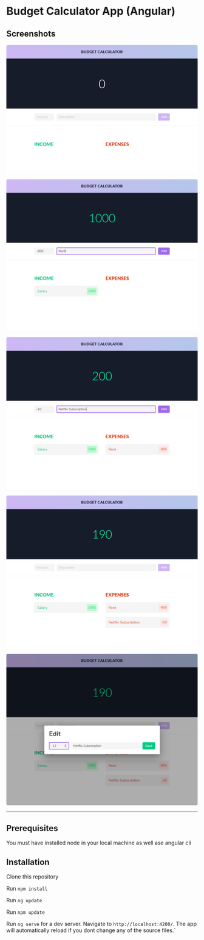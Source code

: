 # Budget Calculator App (Angular)


## Screenshots

[![Application Screenshot 1](./src/assets/screenshots/01_Budget_App_Screenshot.png)](https://youtu.be/sU4z4Ti-8OQ)

[![Application Screenshot 1](./src/assets/screenshots/02_Budget_App_Screenshot.png)](https://youtu.be/sU4z4Ti-8OQ)

[![Application Screenshot 1](./src/assets/screenshots/03_Budget_App_Screenshot.png)](https://youtu.be/sU4z4Ti-8OQ)

[![Application Screenshot 1](./src/assets/screenshots/04_Budget_App_Screenshot.png)](https://youtu.be/sU4z4Ti-8OQ)

[![Application Screenshot 1](./src/assets/screenshots/05_Budget_App_Screenshot.png)](https://youtu.be/sU4z4Ti-8OQ)

---

## Prerequisites

You must have installed node in your local machine as well ase angular cli

## Installation

Clone this repository

Run `npm install`

Run `ng update`

Run `npm update`

Run `ng serve` for a dev server. Navigate to `http://localhost:4200/`. The app will automatically reload if you dont change any of the source files.`








